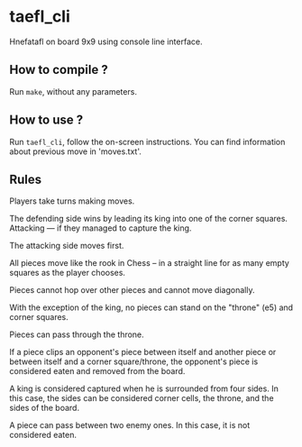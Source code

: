 # taefl_cli

Hnefatafl on board 9x9 using console line interface.

## How to compile ?

Run `make`, without any parameters.

## How to use ?

Run `taefl_cli`, follow the on-screen instructions.
You can find information about previous move in 'moves.txt'.

## Rules

Players take turns making moves.

The defending side wins by leading its king into one of the corner squares. Attacking — if they managed to capture the king.

The attacking side moves first.

All pieces move like the rook in Chess – in a straight line for as many empty squares as the player chooses.

Pieces cannot hop over other pieces and cannot move diagonally.

With the exception of the king, no pieces can stand on the "throne" (e5) and corner squares.

Pieces can pass through the throne.

If a piece clips an opponent's piece between itself and another piece or between itself and a corner square/throne, the opponent's piece is considered eaten and removed from the board.

A king is considered captured when he is surrounded from four sides. In this case, the sides can be considered corner cells, the throne, and the sides of the board.

A piece can pass between two enemy ones. In this case, it is not considered eaten.
